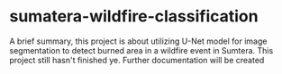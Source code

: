 # sumatera-wildfire-classification
A brief summary, this project is about utilizing U-Net model for image segmentation to detect burned area in a wildfire event in Sumtera. This project still hasn't finished ye. Further documentation will be created
